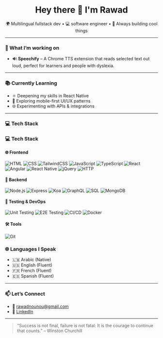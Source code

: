 <h1 align="center">Hey there 👋 I'm Rawad</h1>
<p align="center">🌍 Multilingual fullstack dev • 💻 software engineer • 🚀 Always building cool things</p>

---

### 🚧 What I’m working on

- 🔊 **Speechify** – A Chrome TTS extension that reads selected text out loud, perfect for learners and people with dyslexia.
---

### 📚 Currently Learning

- ⚛️ Deepening my skills in React Native
- 🧠 Exploring mobile-first UI/UX patterns
- 🌐 Experimenting with APIs & integrations

---

### 💻 Tech Stack

### 💻 Tech Stack

#### 🌐 Frontend
![HTML](https://img.shields.io/badge/HTML5-E34F26?logo=html5&logoColor=white)
![CSS](https://img.shields.io/badge/CSS3-1572B6?logo=css3&logoColor=white)
![TailwindCSS](https://img.shields.io/badge/Tailwind_CSS-38B2AC?logo=tailwind-css&logoColor=white)
![JavaScript](https://img.shields.io/badge/JavaScript-F7DF1E?logo=javascript&logoColor=black)
![TypeScript](https://img.shields.io/badge/TypeScript-3178C6?logo=typescript&logoColor=white)
![React](https://img.shields.io/badge/React-61DAFB?logo=react&logoColor=black)
![Angular](https://img.shields.io/badge/Angular-DD0031?logo=angular&logoColor=white)
![React Native](https://img.shields.io/badge/React_Native-20232A?logo=react&logoColor=61DAFB)
![jQuery](https://img.shields.io/badge/jQuery-0769AD?logo=jquery&logoColor=white)
![HTTP](https://img.shields.io/badge/HTTP-API-lightgrey)

#### 🧠 Backend
![Node.js](https://img.shields.io/badge/Node.js-339933?logo=node.js&logoColor=white)
![Express](https://img.shields.io/badge/Express.js-000000?logo=express&logoColor=white)
![Koa](https://img.shields.io/badge/Koa.js-333333?logo=koa&logoColor=white)
![GraphQL](https://img.shields.io/badge/GraphQL-E10098?logo=graphql&logoColor=white)
![SQL](https://img.shields.io/badge/SQL-4479A1?logo=mysql&logoColor=white)
![MongoDB](https://img.shields.io/badge/MongoDB-47A248?logo=mongodb&logoColor=white)

#### 🧪 Testing & DevOps
![Unit Testing](https://img.shields.io/badge/Unit_Testing-6E40C9?logo=jest&logoColor=white)
![E2E Testing](https://img.shields.io/badge/E2E_Testing-5C2D91?logo=cypress&logoColor=white)
![CI/CD](https://img.shields.io/badge/CI/CD-555555?logo=github-actions&logoColor=white)
![Docker](https://img.shields.io/badge/Docker-2496ED?logo=docker&logoColor=white)

#### 🛠️ Tools
![Git](https://img.shields.io/badge/Git-F05032?logo=git&logoColor=white)


### 🌐 Languages I Speak

- 🇱🇧 Arabic (Native)
- 🇺🇸 English (Fluent)
- 🇫🇷 French (Fluent)
- 🇪🇸 Spanish (Fluent)

---

### 📫 Let’s Connect

- 📧 rawadnounou@gmail.com  
- 💼 [LinkedIn](www.linkedin.com/in/rawad-nounou-79a773325) 


---

> “Success is not final, failure is not fatal: It is the courage to continue that counts.” – Winston Churchill
